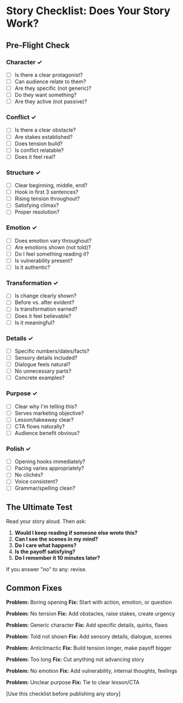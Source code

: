 # Story Checklist: Does Your Story Work?

## Pre-Flight Check

### Character ✓
- [ ] Is there a clear protagonist?
- [ ] Can audience relate to them?
- [ ] Are they specific (not generic)?
- [ ] Do they want something?
- [ ] Are they active (not passive)?

### Conflict ✓
- [ ] Is there a clear obstacle?
- [ ] Are stakes established?
- [ ] Does tension build?
- [ ] Is conflict relatable?
- [ ] Does it feel real?

### Structure ✓
- [ ] Clear beginning, middle, end?
- [ ] Hook in first 3 sentences?
- [ ] Rising tension throughout?
- [ ] Satisfying climax?
- [ ] Proper resolution?

### Emotion ✓
- [ ] Does emotion vary throughout?
- [ ] Are emotions shown (not told)?
- [ ] Do I feel something reading it?
- [ ] Is vulnerability present?
- [ ] Is it authentic?

### Transformation ✓
- [ ] Is change clearly shown?
- [ ] Before vs. after evident?
- [ ] Is transformation earned?
- [ ] Does it feel believable?
- [ ] Is it meaningful?

### Details ✓
- [ ] Specific numbers/dates/facts?
- [ ] Sensory details included?
- [ ] Dialogue feels natural?
- [ ] No unnecessary parts?
- [ ] Concrete examples?

### Purpose ✓
- [ ] Clear why I'm telling this?
- [ ] Serves marketing objective?
- [ ] Lesson/takeaway clear?
- [ ] CTA flows naturally?
- [ ] Audience benefit obvious?

### Polish ✓
- [ ] Opening hooks immediately?
- [ ] Pacing varies appropriately?
- [ ] No clichés?
- [ ] Voice consistent?
- [ ] Grammar/spelling clean?

## The Ultimate Test

Read your story aloud. Then ask:

1. **Would I keep reading if someone else wrote this?**
2. **Can I see the scenes in my mind?**
3. **Do I care what happens?**
4. **Is the payoff satisfying?**
5. **Do I remember it 10 minutes later?**

If you answer "no" to any: revise.

## Common Fixes

**Problem:** Boring opening
**Fix:** Start with action, emotion, or question

**Problem:** No tension
**Fix:** Add obstacles, raise stakes, create urgency

**Problem:** Generic character
**Fix:** Add specific details, quirks, flaws

**Problem:** Told not shown
**Fix:** Add sensory details, dialogue, scenes

**Problem:** Anticlimactic
**Fix:** Build tension longer, make payoff bigger

**Problem:** Too long
**Fix:** Cut anything not advancing story

**Problem:** No emotion
**Fix:** Add vulnerability, internal thoughts, feelings

**Problem:** Unclear purpose
**Fix:** Tie to clear lesson/CTA

[Use this checklist before publishing any story]
